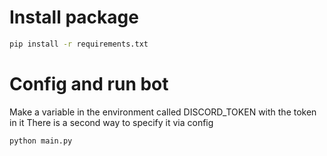 # Install package

```bash
pip install -r requirements.txt
```

# Config and run bot
Make a variable in the environment called DISCORD_TOKEN with the token in it
There is a second way to specify it via config
```py
python main.py
```